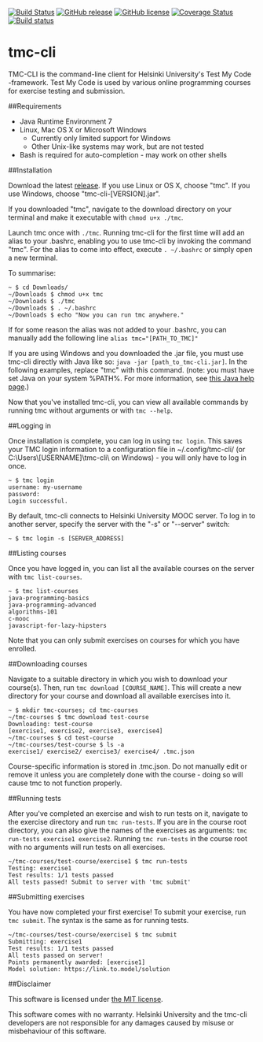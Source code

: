 
[![Build Status](https://travis-ci.org/tmc-cli/tmc-cli.svg?branch=master)](https://travis-ci.org/tmc-cli/tmc-cli)
[![GitHub release](https://img.shields.io/badge/release-sprint0-brightgreen.svg?style=flat)](https://github.com/tmc-cli/tmc-cli/releases/latest)
[![GitHub license](https://img.shields.io/badge/license-MIT-blue.svg)](https://raw.githubusercontent.com/tmc-cli/tmc-cli/master/LICENSE)
[![Coverage Status](https://coveralls.io/repos/github/tmc-cli/tmc-cli/badge.svg?branch=master)](https://coveralls.io/github/tmc-cli/tmc-cli?branch=master)
[![Build status](https://ci.appveyor.com/api/projects/status/np29sxc72y2f7d57?svg=true)](https://ci.appveyor.com/project/mikkomaa/tmc-cli)
# tmc-cli

TMC-CLI is the command-line client for Helsinki University's Test My Code -framework. Test My Code is used by various online programming courses for exercise testing and submission.

##Requirements

* Java Runtime Environment 7
* Linux, Mac OS X or Microsoft Windows
  * Currently only limited support for Windows
  * Other Unix-like systems may work, but are not tested
* Bash is required for auto-completion - may work on other shells

##Installation

Download the latest [release](https://github.com/tmc-cli/tmc-cli/releases).
If you use Linux or OS X, choose "tmc". If you use Windows, choose "tmc-cli-[VERSION].jar".

If you downloaded "tmc", navigate to the download directory on your terminal and make it executable with `chmod u+x ./tmc`.

Launch tmc once with `./tmc`. Running tmc-cli for the first time will add an alias to your .bashrc, enabling you to use tmc-cli by invoking the command "tmc". For the alias to come into effect, execute `. ~/.bashrc` or simply open a new terminal.

To summarise:
```
~ $ cd Downloads/
~/Downloads $ chmod u+x tmc
~/Downloads $ ./tmc
~/Downloads $ . ~/.bashrc
~/Downloads $ echo "Now you can run tmc anywhere."
```

If for some reason the alias was not added to your .bashrc, you can manually add the following line `alias tmc="[PATH_TO_TMC]"`

If you are using Windows and you downloaded the .jar file, you must use tmc-cli directly with Java like so: `java -jar [path_to_tmc-cli.jar]`. In the following examples, replace "tmc" with this command. (note: you must have set Java on your system %PATH%. For more information, see [this Java help page](https://www.java.com/en/download/help/path.xml).)

Now that you've installed tmc-cli, you can view all available commands by running tmc without arguments or with `tmc --help`.

##Logging in

Once installation is complete, you can log in using `tmc login`. This saves your TMC login information to a configuration file in ~/.config/tmc-cli/ (or C:\\Users\\[USERNAME]\\tmc-cli\\ on Windows) - you will only have to log in once.
```
~ $ tmc login
username: my-username
password:
Login successful.
```
By default, tmc-cli connects to Helsinki University MOOC server. To log in to another server, specify the server with the "-s" or "--server" switch:
```
~ $ tmc login -s [SERVER_ADDRESS]
```

##Listing courses

Once you have logged in, you can list all the available courses on the server with `tmc list-courses`.
```
~ $ tmc list-courses
java-programming-basics
java-programming-advanced
algorithms-101
c-mooc
javascript-for-lazy-hipsters
```
Note that you can only submit exercises on courses for which you have enrolled.

##Downloading courses

Navigate to a suitable directory in which you wish to download your course(s). Then, run `tmc download [COURSE_NAME]`. This will create a new directory for your course and download all available exercises into it.

```
~ $ mkdir tmc-courses; cd tmc-courses
~/tmc-courses $ tmc download test-course
Downloading: test-course
[exercise1, exercise2, exercise3, exercise4]
~/tmc-courses $ cd test-course
~/tmc-courses/test-course $ ls -a
exercise1/ exercise2/ exercise3/ exercise4/ .tmc.json
```
Course-specific information is stored in .tmc.json. Do not manually edit or remove it unless you are completely done with the course - doing so will cause tmc to not function properly.

##Running tests

After you've completed an exercise and wish to run tests on it, navigate to the exercise directory and run `tmc run-tests`. If you are in the course root directory, you can also give the names of the exercises as arguments: `tmc run-tests exercise1 exercise2`. Running `tmc run-tests` in the course root with no arguments will run tests on all exercises.

```
~/tmc-courses/test-course/exercise1 $ tmc run-tests
Testing: exercise1
Test results: 1/1 tests passed
All tests passed! Submit to server with 'tmc submit'
```

##Submitting exercises

You have now completed your first exercise! To submit your exercise, run `tmc submit`. The syntax is the same as for running tests.

```
~/tmc-courses/test-course/exercise1 $ tmc submit
Submitting: exercise1
Test results: 1/1 tests passed
All tests passed on server!
Points permanently awarded: [exercise1]
Model solution: https://link.to.model/solution
```

##Disclaimer

This software is licensed under [the MIT license](https://raw.githubusercontent.com/tmc-cli/tmc-cli/instructions/LICENSE).

This software comes with no warranty. Helsinki University and the tmc-cli developers are not responsible for any damages caused by misuse or misbehaviour of this software.
